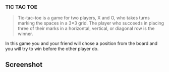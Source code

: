 ### TIC TAC TOE
> Tic-tac-toe is a game for two players, X and O, who takes turns marking the spaces in a 3×3 grid. The player who succeeds in placing three of their marks in a horizontal, vertical, or diagonal row is the winner.

In this game you and your friend will chose a position from the board and you will try to win before the other player do.

## Screenshot
<img src="">